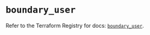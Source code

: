# `boundary_user`

Refer to the Terraform Registry for docs: [`boundary_user`](https://registry.terraform.io/providers/hashicorp/boundary/1.4.0/docs/resources/user).

